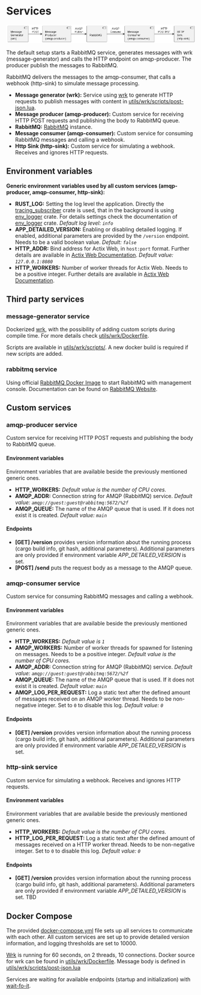 # Services

![Components](components.png)

The default setup starts a RabbitMQ service, generates messages with wrk (message-generator) and calls the HTTP endpoint
on amqp-producer. The producer publish the messages to RabbitMQ.

RabbitMQ delivers the messages to the amqp-consumer, that calls a webhook (http-sink) to simulate message processing.

* **Message generator (wrk):** Service using [wrk](https://github.com/wg/wrk) to generate HTTP requests to publish
  messages with content in [utils/wrk/scripts/post-json.lua](utils/wrk/scripts/post-json.lua).
* **Message producer (amqp-producer):** Custom service for receiving HTTP POST requests and publishing the body to
  RabbitMQ queue.
* **RabbitMQ:** [RabbitMQ](https://www.rabbitmq.com/) instance.
* **Message consumer (amqp-consumer):** Custom service for consuming RabbitMQ messages and calling a webhook.
* **Http Sink (http-sink):** Custom service for simulating a webhook. Receives and ignores HTTP requests.

## Environment variables

**Generic environment variables used by all custom services (amqp-producer, amqp-consumer, http-sink):**

* **RUST_LOG:** Setting the log level the application. Directly
  the [tracing_subscriber](https://docs.rs/tracing-subscriber/latest/tracing_subscriber/) crate is used, that in the
  background is using [env_logger](https://docs.rs/env_logger/0.9.0/env_logger/) crate. For details settings check the
  documentation of [env_logger](https://docs.rs/env_logger/0.9.0/env_logger/) crate. _Default log level: `info`_
* **APP_DETAILED_VERSION:** Enabling or disabling detailed logging. If enabled, additional parameters are provided by
  the `/version` endpoint. Needs to be a valid boolean value. _Default: `false`_
* **HTTP_ADDR:** Bind address for Actix Web, in `host:port` format. Further details are available
  in [Actix Web Documentation](https://docs.rs/actix-web/2.0.0/actix_web/struct.HttpServer.html#method.bind). _Default
  value: `127.0.0.1:8080`_
* **HTTP_WORKERS:** Number of worker threads for Actix Web. Needs to be a positive integer. Further details are
  available
  in [Actix Web Documentation](https://docs.rs/actix-web/2.0.0/actix_web/struct.HttpServer.html#method.workers).

## Third party services

### message-generator service

Dockerized [wrk](https://github.com/wg/wrk), with the possibility of adding custom scripts during compile time. For more
details check  [utils/wrk/Dockerfile](utils/wrk/Dockerfile).

Scripts are available in [utils/wrk/scripts/](utils/wrk/scripts/). A new docker build is required if new scripts are
added.

### rabbitmq service

Using official [RabbitMQ Docker Image](https://hub.docker.com/_/rabbitmq) to start RabbitMQ with management console.
Documentation can be found on [RabbitMQ Website](https://www.rabbitmq.com/).

## Custom services

### amqp-producer service

Custom service for receiving HTTP POST requests and publishing the body to RabbitMQ queue.

#### Environment variables

Environment variables that are available beside the previously mentioned generic ones.

* **HTTP_WORKERS:** _Default value is the number of CPU cores._
* **AMQP_ADDR:** Connection string for AMQP (RabbitMQ) service. _Default value: `amqp://guest:guest@rabbitmq:5672/%2f`_
* **AMQP_QUEUE:** The name of the AMQP queue that is used. If it does not exist it is created. _Default value: `main`_

#### Endpoints

* **[GET] /version** provides version information about the running process (cargo build info, git hash, additional
  parameters). Additional parameters are only provided if environment variable _APP_DETAILED_VERSION_ is set.
* **[POST] /send** puts the request body as a message to the AMQP queue.

### amqp-consumer service

Custom service for consuming RabbitMQ messages and calling a webhook.

#### Environment variables

Environment variables that are available beside the previously mentioned generic ones.

* **HTTP_WORKERS:** _Default value is `1`_
* **AMQP_WORKERS:** Number of worker threads for spawned for listening on messages. Needs to be a positive integer.
  _Default value is the number of CPU cores._
* **AMQP_ADDR:** Connection string for AMQP (RabbitMQ) service. _Default value: `amqp://guest:guest@rabbitmq:5672/%2f`_
* **AMQP_QUEUE:** The name of the AMQP queue that is used. If it does not exist it is created. _Default value: `main`_
* **AMQP_LOG_PER_REQUEST:** Log a static text after the defined amount of messages received on an AMQP worker thread.
  Needs to be non-negative integer. Set to `0` to disable this log. _Default value: `0`_

#### Endpoints

* **[GET] /version** provides version information about the running process (cargo build info, git hash, additional
  parameters). Additional parameters are only provided if environment variable _APP_DETAILED_VERSION_ is set.

### http-sink service

Custom service for simulating a webhook. Receives and ignores HTTP requests.

#### Environment variables

Environment variables that are available beside the previously mentioned generic ones.

* **HTTP_WORKERS:** _Default value is the number of CPU cores._
* **HTTP_LOG_PER_REQUEST:** Log a static text after the defined amount of messages received on a HTTP worker thread.
  Needs to be non-negative integer. Set to `0` to disable this log. _Default value: `0`_

#### Endpoints

* **[GET] /version** provides version information about the running process (cargo build info, git hash, additional
  parameters). Additional parameters are only provided if environment variable _APP_DETAILED_VERSION_ is set. TBD

## Docker Compose

The provided [docker-compose.yml](docker-compose.yml) file sets up all services to communicate with each other. All
custom services are set up to provide detailed version information, and logging thresholds are set to 10000.

[Wrk](https://github.com/wg/wrk) is running for 60 seconds, on 2 threads, 10 connections. Docker source for wrk can be
found in [utils/wrk/Dockerfile](utils/wrk/Dockerfile). Message body is defined
in [utils/wrk/scripts/post-json.lua](utils/wrk/scripts/post-json.lua)

Services are waiting for available endpoints (startup and initialization)
with [wait-fo-it](https://github.com/vishnubob/wait-for-it).